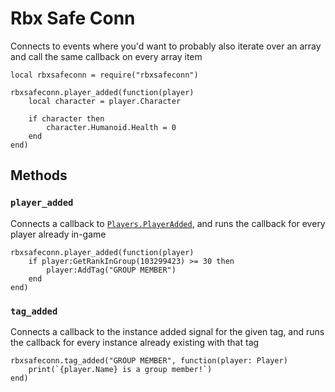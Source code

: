 # Rbx Safe Conn

Connects to events where you'd want to probably also iterate over an array and call the same callback on every array item

```luau
local rbxsafeconn = require("rbxsafeconn")

rbxsafeconn.player_added(function(player)
	local character = player.Character

	if character then
		character.Humanoid.Health = 0
	end
end)
```

## Methods

### `player_added`

Connects a callback to [`Players.PlayerAdded`](https://create.roblox.com/docs/reference/engine/classes/Players#PlayerAdded), and runs the callback for every player already in-game

```luau
rbxsafeconn.player_added(function(player)
	if player:GetRankInGroup(103299423) >= 30 then
		player:AddTag("GROUP MEMBER")
	end
end)
```

### `tag_added`

Connects a callback to the instance added signal for the given tag, and runs the callback for every instance already existing with that tag

```luau
rbxsafeconn.tag_added("GROUP MEMBER", function(player: Player)
	print(`{player.Name} is a group member!`)
end)
```
